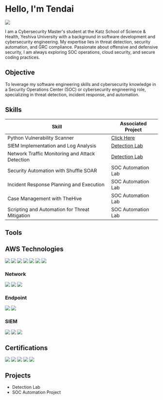 # Hello, I'm Tendai 
<a href="https://www.linkedin.com/in/tendai-nemure/"><img src="https://img.shields.io/badge/-LinkedIn-0072b1?&style=for-the-badge&logo=linkedin&logoColor=white" /></a>



I am a Cybersecurity Master's student at the Katz School of Science & Health, Yeshiva University with a background in software development and cybersecurity engineering. My expertise lies in threat detection, security automation, and GRC compliance. Passionate about offensive and defensive security, I am always exploring SOC operations, cloud security, and secure coding practices.

## Objective

To leverage my software engineering skills and cybersecurity knowledge in a Security Operations Center (SOC) or cybersecurity engineering role, specializing in threat detection, incident response, and automation.

## Skills

| Skill                                         | Associated Project         |
|-----------------------------------------------|----------------------------|
| Python Vulnerability Scanner | <a href="https://github.com/picassoendless/python-vulnerability-scanner">Click Here</a> |
| SIEM Implementation and Log Analysis          | <a href="https://google.com">Detection Lab</a>|
| Network Traffic Monitoring and Attack Detection | <a href="https://google.com">Detection Lab</a>|
| Security Automation with Shuffle SOAR         | SOC Automation Lab|
| Incident Response Planning and Execution      | SOC Automation Lab|
| Case Management with TheHive                  | SOC Automation Lab|
| Scripting and Automation for Threat Mitigation | SOC Automation Lab|

## Tools

## AWS Technologies
<div>
  <img src="https://img.shields.io/badge/-IAM-232F3E?&style=for-the-badge&logo=amazon-aws&logoColor=white" />
  <img src="https://img.shields.io/badge/-EC2-FF9900?&style=for-the-badge&logo=amazon-aws&logoColor=white" />
  <img src="https://img.shields.io/badge/-S3-569A31?&style=for-the-badge&logo=amazon-aws&logoColor=white" />
  <img src="https://img.shields.io/badge/-CloudTrail-146EB4?&style=for-the-badge&logo=amazon-aws&logoColor=white" />
  <img src="https://img.shields.io/badge/-GuardDuty-D13212?&style=for-the-badge&logo=amazon-aws&logoColor=white" />
  <img src="https://img.shields.io/badge/-Security_Hub-2E73B8?&style=for-the-badge&logo=amazon-aws&logoColor=white" />
  <img src="https://img.shields.io/badge/-CloudFormation-FF4F00?&style=for-the-badge&logo=amazon-aws&logoColor=white" />
</div>


### Network
<div>
    <img src="https://img.shields.io/badge/-Wireshark-1679A7?&style=for-the-badge&logo=Wireshark&logoColor=white" />
    <img src="https://img.shields.io/badge/-Suricata-EF3B2D?&style=for-the-badge&logo=Suricata&logoColor=white" />
    <img src="https://img.shields.io/badge/-Zeek-777BB4?&style=for-the-badge&logo=Zeek&logoColor=white" />
</div>

### Endpoint
<div>
    <img src="https://img.shields.io/badge/-Microsoft_Defender_for_Endpoint-00A4EF?&style=for-the-badge&logo=Microsoft&logoColor=white" />
    <img src="https://img.shields.io/badge/-Velociraptor-4B275F?&style=for-the-badge&logo=Velociraptor&logoColor=white" />
</div>

### SIEM
<div>
    <img src="https://img.shields.io/badge/-Microsoft_Sentinel-0078D4?&style=for-the-badge&logo=Microsoft&logoColor=white" />
    <img src="https://img.shields.io/badge/-Splunk-000000?&style=for-the-badge&logo=Splunk&logoColor=white" />
    <img src="https://img.shields.io/badge/-Elastic-005571?&style=for-the-badge&logo=Elastic&logoColor=white" />
</div>

## Certifications

<div>
  <img src="https://img.shields.io/badge/-Security%2B-FF0000?&style=for-the-badge&logo=CompTIA&logoColor=white" />
  <img src="https://img.shields.io/badge/-Network%2B-007ACC?&style=for-the-badge&logo=CompTIA&logoColor=white" />
  <img src="https://img.shields.io/badge/-ISC2_CC-000080?&style=for-the-badge&logo=ISC2&logoColor=white" />
  <img src="https://img.shields.io/badge/-Cyberbit_Cyber_Range-0033A0?&style=for-the-badge&logoColor=white" />
  <img src="https://img.shields.io/badge/-AWS_Cloud_Practitioner-FF9900?&style=for-the-badge&logo=amazon-aws&logoColor=white" />
</div>


## Projects
- Detection Lab
- SOC Automation Project
